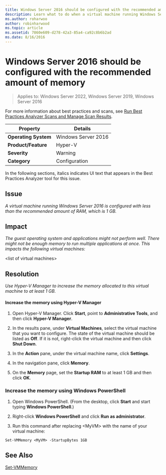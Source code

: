 ```yaml
---
title: Windows Server 2016 should be configured with the recommended amount of memory
description: Learn what to do when a virtual machine running Windows Server 2016 is configured with less than the recommended amount of RAM, which is 1 GB.
ms.author: roharwoo
author: robinharwood
ms.topic: article
ms.assetid: 7860e609-d278-42a3-85a4-ca92c8b6b2ad
ms.date: 8/16/2016
---
```

# Windows Server 2016 should be configured with the recommended amount of memory

>Applies to: Windows Server 2022, Windows Server 2019, Windows Server 2016

For more information about best practices and scans, see [Run Best Practices Analyzer Scans and Manage Scan Results](/previous-versions/windows/it-pro/windows-server-2012-R2-and-2012/hh831400(v=ws.11)).

|Property|Details|
|-|-|
|**Operating System**|Windows Server 2016|
|**Product/Feature**|Hyper-V|
|**Severity**|Warning|
|**Category**|Configuration|

In the following sections, italics indicates UI text that appears in the Best Practices Analyzer tool for this issue.

## **Issue**
*A virtual machine running Windows Server 2016 is configured with less than the recommended amount of RAM, which is 1 GB.*

## **Impact**
*The guest operating system and applications might not perform well. There might not be enough memory to run multiple applications at once. This impacts the following virtual machines:*

\<list of virtual machines>

## **Resolution**
*Use Hyper-V Manager to increase the memory allocated to this virtual machine to at least 1 GB.*

#### Increase the memory using Hyper-V Manager

1.  Open Hyper-V Manager. Click **Start**, point to **Administrative Tools**, and then click **Hyper-V Manager**.

2.  In the results pane, under **Virtual Machines**, select the virtual machine that you want to configure. The state of the virtual machine should be listed as **Off**. If it is not, right-click the virtual machine and then click **Shut Down**.

3.  In the **Action** pane, under the virtual machine name, click **Settings**.

4.  In the navigation pane, click **Memory**.

5.  On the **Memory** page, set the **Startup RAM** to at least 1 GB and then click **OK**.

### Increase the memory using Windows PowerShell

1.  Open Windows PowerShell. (From the desktop, click **Start** and start typing **Windows PowerShell**.)

2.  Right-click **Windows PowerShell** and click **Run as administrator**.

3.  Run this command after replacing \<MyVM> with the name  of your virtual machine:

```
Set-VMMemory <MyVM> -StartupBytes 1GB
```

## See Also
[Set-VMMemory](/powershell/module/hyper-v/set-vmmemory)
